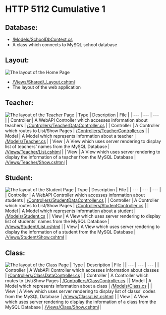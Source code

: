 ﻿# HTTP 5112 Cumulative 1

## Database:
- [/Models/SchoolDbContext.cs](HTTP5112_Cumulative_1/Models/SchoolDbContext.cs)
- A class which connects to MySQL school database

## Layout:
![The layout of the Home Page](https://github.com/ceciaups/HTTP5112_Cumulative_1/blob/master/capture/layout.PNG)
- [/Views/Shared/_Layout.cshtml](HTTP5112_Cumulative_1/Views/Shared/_Layout.cshtml)
- The layout of the web application

## Teacher:
![The layout of the Teacher Page](https://github.com/ceciaups/HTTP5112_Cumulative_1/blob/master/capture/teacher.PNG)
| Type | Description | File |
| --- | --- | --- |
| Controller | A WebAPI Controller which accesses information about teachers | [/Controllers/TeacherDataController.cs](HTTP5112_Cumulative_1/Controllers/TeacherDataController.cs) |
| Controller | A Controller which routes to List/Show Pages | [/Controllers/TeacherController.cs](HTTP5112_Cumulative_1/Controllers/TeacherController.cs) |
| Model | A Model which represents information about a teacher | [/Models/Teacher.cs](HTTP5112_Cumulative_1/Models/Teacher.cs) |
| View | A View which uses server rendering to display list of teachers' names from the MySQL Database | [/Views/Teacher/List.cshtml](HTTP5112_Cumulative_1/Views/Teacher/List.cshtml) |
| View | A View which uses server rendering to display the information of a teacher from the MySQL Database | [/Views/Teacher/Show.cshtml](HTTP5112_Cumulative_1/Views/Teacher/Show.cshtml) |

## Student:
![The layout of the Student Page](https://github.com/ceciaups/HTTP5112_Cumulative_1/blob/master/capture/student.PNG)
| Type | Description | File |
| --- | --- | --- |
| Controller | A WebAPI Controller which accesses information about students | [/Controllers/StudentDataController.cs](HTTP5112_Cumulative_1/Controllers/StudentDataController.cs) |
| Controller | A Controller which routes to List/Show Pages | [/Controllers/StudentController.cs](HTTP5112_Cumulative_1/Controllers/StudentController.cs) |
| Model | A Model which represents information about a student | [/Models/Student.cs](HTTP5112_Cumulative_1/Models/Student.cs) |
| View | A View which uses server rendering to display list of students' names from the MySQL Database | [/Views/Student/List.cshtml](HTTP5112_Cumulative_1/Views/Student/List.cshtml) |
| View | A View which uses server rendering to display the information of a student from the MySQL Database | [/Views/Student/Show.cshtml](HTTP5112_Cumulative_1/Views/Student/Show.cshtml) |

## Class:
![The layout of the Class Page](https://github.com/ceciaups/HTTP5112_Cumulative_1/blob/master/capture/class.PNG)
| Type | Description | File |
| --- | --- | --- |
| Controller | A WebAPI Controller which accesses information about classes | [/Controllers/ClassDataController.cs](HTTP5112_Cumulative_1/Controllers/ClassDataController.cs) |
| Controller | A Controller which routes to List/Show Pages | [/Controllers/ClassController.cs](HTTP5112_Cumulative_1/Controllers/ClassController.cs) |
| Model | A Model which represents information about a class | [/Models/Class.cs](HTTP5112_Cumulative_1/Models/Student.cs) |
| View | A View which uses server rendering to display list of classs' codes from the MySQL Database | [/Views/Class/List.cshtml](HTTP5112_Cumulative_1/Views/Class/List.cshtml) |
| View | A View which uses server rendering to display the information of a class from the MySQL Database | [/Views/Class/Show.cshtml](HTTP5112_Cumulative_1/Views/Class/Show.cshtml) |